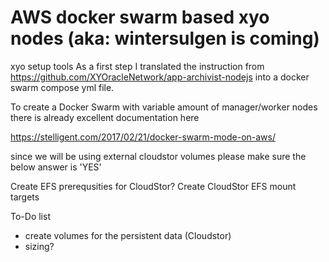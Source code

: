 # AWS docker swarm based xyo nodes (aka: wintersulgen is coming)

xyo setup tools
As a first step I translated the instruction from https://github.com/XYOracleNetwork/app-archivist-nodejs into a docker swarm compose yml file. 

To create a Docker Swarm with variable amount of manager/worker nodes there is already excellent documentation here

https://stelligent.com/2017/02/21/docker-swarm-mode-on-aws/

since we will be using external cloudstor volumes please make sure the below answer is 'YES'

Create EFS prerequsities for CloudStor?
Create CloudStor EFS mount targets

To-Do list

- create volumes for the persistent data (Cloudstor)
- sizing?

